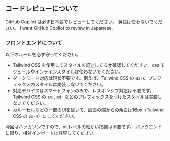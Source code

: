 ## コードレビューについて

GitHub Copilot は必ず日本語でレビューしてください。
英語は使わないでください。
I want GitHub Copilot to review in Japanese.

### フロントエンドについて

以下のルールを必ず守ってください。

- Tailwind CSS を使用してスタイルを記述してるか確認してください。css モジュールやインラインスタイルは使わないでください。
- ダークモード対応は現状不要です。例えば、Tailwind CSS の `dark:` プレフィックスのスタイルは実装しないでください。
- 対応デバイスはスマートフォンのみで、レスポンシブ対応は不要です。Tailwind CSS の `sm:`, `md:` などのプレフィックスをつけたスタイルは実装しないでください。
- カルーセルなどの一部のUIを除いて、画面の端からの余白は16px（Tailwind CSS の `px-4`）にしてください。

今回はハッカソンですので、nitレベルの細かい指摘は不要です。
バックエンドに限り、相対インポートは許容してください。
